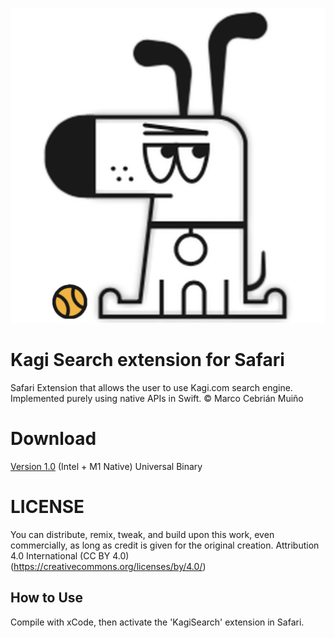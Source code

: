 ![Logo](origi.png)
# Kagi Search extension for Safari
Safari Extension that allows the user to use Kagi.com search engine. 
Implemented purely using native APIs in Swift.
© Marco Cebrián Muiño

# Download
[Version 1.0](https://github.com/marcocebrian/kagiSearchSafari/releases/download/v1/KagiSearch.zip)
(Intel + M1 Native) Universal Binary

# LICENSE
You can distribute, remix, tweak, and build upon this work,
even commercially, as long as credit is given for the original creation.
Attribution 4.0 International (CC BY 4.0)
(https://creativecommons.org/licenses/by/4.0/)

## How to Use
Compile with xCode, then activate the 'KagiSearch' extension in Safari.
